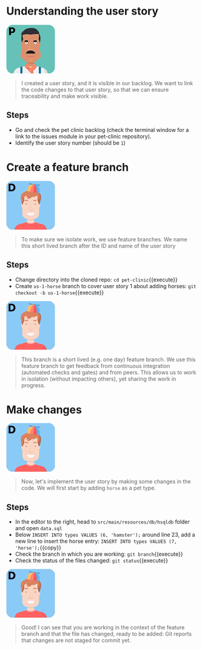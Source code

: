 # Understanding the user story

![Paulo](../../assets/yellow-belt-devops-dojo/version-control/paulo.png)

> I created a user story, and it is visible in our backlog. We want to link the 
> code changes to that user story, so that we can ensure traceability and make 
> work visible.

## Steps

* Go and check the pet clinic backlog (check the terminal window for a link to the issues module in your pet-clinic repository).
* Identify the user story number (should be `1`)

# Create a feature branch

![Dan](../../assets/yellow-belt-devops-dojo/version-control/dan.png)

> To make sure we isolate work, we use feature branches. We name this short lived
> branch after the ID and name of the user story

## Steps

* Change directory into the cloned repo: `cd pet-clinic`{{execute}}
* Create `us-1-horse` branch to cover user story 1 about adding horses: `git checkout -b us-1-horse`{{execute}}

![Dan](../../assets/yellow-belt-devops-dojo/version-control/dan.png)

> This branch is a short lived (e.g. one day) feature branch. We use this feature branch to
> get feedback from continuous integration (automated checks and gates) and from peers. 
> This allows us to work in isolation (without impacting others), yet sharing the work in progress.

# Make changes

![Dan](../../assets/yellow-belt-devops-dojo/version-control/dan.png)

> Now, let's implement the user story by making some changes in the code. We will first start by adding `horse` as a pet type.

## Steps

* In the editor to the right, head to `src/main/resources/db/hsqldb` folder and  open `data.sql`
* Below `INSERT INTO types VALUES (6, 'hamster');` around line 23, add a new line to insert the horse entry: `INSERT INTO types VALUES (7, 'horse');`{{copy}}
* Check the branch in which you are working: `git branch`{{execute}}
* Check the status of the files changed: `git status`{{execute}}

![Dan](../../assets/yellow-belt-devops-dojo/version-control/dan.png)

> Good! I can see that you are working in the context of the feature branch and that
> the file has changed, ready to be added: Git reports that changes are not staged for commit yet.
